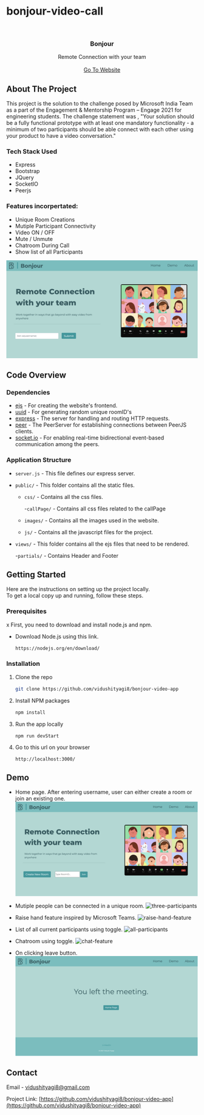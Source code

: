 # bonjour-video-call

<!-- PROJECT LOGO -->
<br />
<p align="center">
  <a href="https://github.com/vidushityagi8/bonjour-video-app">
    <i class="bjr-logo"></i>
  </a>

  <h3 align="center">Bonjour</h3>

  <p align="center">
    Remote Connection with your team
    <br />
    <br />
    <a href="https://whispering-castle-61100.herokuapp.com/">Go To Website</a>
  </p>
</p>

<!-- ABOUT THE PROJECT -->

## About The Project

This project is the solution to the challenge posed by Microsoft India Team as a part of the Engagement & Mentorship Program – Engage 2021 for engineering students. The challenge statement was , "Your solution should be a fully functional prototype with at least one mandatory functionality - a minimum of two participants should be able connect with each other using your product to have a video conversation."

### Tech Stack Used

- Express
- Bootstrap
- JQuery
- SocketIO
- Peerjs

### Features incorpertated:

- Unique Room Creations
- Mutiple Participant Connectivity
- Video ON / OFF
- Mute / Unmute
- Chatroom During Call
- Show list of all Participants

![project-image](public/images/homePage.png)

## Code Overview

### Dependencies

- [ejs](https://ejs.co/) - For creating the website's frontend.
- [uuid](https://www.npmjs.com/package/uuid?activeTab=readme) - For generating random unique roomID's
- [express](https://github.com/expressjs/express) - The server for handling and routing HTTP requests.
- [peer](https://peerjs.com/) - The PeerServer for establishing connections between PeerJS clients.
- [socket.io](https://socket.io/docs/v4/index.html) - For enabling real-time bidirectional event-based communication among the peers.

### Application Structure

- `server.js` - This file defines our express server.
- `public/` - This folder contains all the static files.

  - `css/` - Contains all the css files.

    -`callPage/` - Contains all css files related to the callPage

  - `images/` - Contains all the images used in the website.

  - `js/` - Contains all the javascript files for the project.

- `views/` - This folder contains all the ejs files that need to be rendered.

  -`partials/` - Contains Header and Footer

<!-- GETTING STARTED -->

## Getting Started

Here are the instructions on setting up the project locally.
<br>
To get a local copy up and running, follow these steps.

### Prerequisites

x
First, you need to download and install node.js and npm.

- Download Node.js using this link.
  ```sh
  https://nodejs.org/en/download/
  ```

### Installation

1. Clone the repo
   ```sh
   git clone https://github.com/vidushityagi8/bonjour-video-app
   ```
2. Install NPM packages
   ```sh
   npm install
   ```
3. Run the app locally
   ```JS
   npm run devStart
   ```
4. Go to this url on your browser
   ```JS
   http://localhost:3000/
   ```

<!-- USAGE EXAMPLES -->

## Demo

- Home page. After entering username, user can either create a room or join an existing one.
  ![home-page](public/images/JoinRoom.png)

- Mutiple people can be connected in a unique room.
  ![three-participants](public/assets/three.png)

- Raise hand feature inspired by Microsoft Teams.
  ![raise-hand-feature](public/assets/raise.png)

- List of all current participants using toggle.
  ![all-participants](public/assets/participants.png)

- Chatroom using toggle.
  ![chat-feature](public/assets/chat.png)

- On clicking leave button.
  ![end-page](public/images/leftMeet.png)

<!-- CONTACT -->

## Contact

Email - vidushityagi8@gmail.com

Project Link: [https://github.com/vidushityagi8/bonjour-video-app](https://github.com/vidushityagi8/bonjour-video-app)
